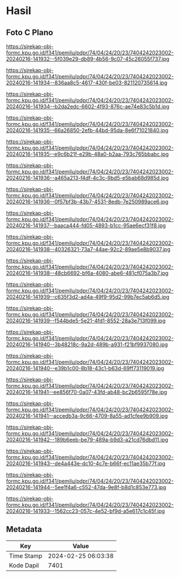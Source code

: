 # Hasil

## Foto C Plano

https://sirekap-obj-formc.kpu.go.id/f341/pemilu/pdpr/74/04/24/20/23/7404242023002-20240216-141932--5f039e29-db89-4b56-9c07-45c26055f737.jpg

https://sirekap-obj-formc.kpu.go.id/f341/pemilu/pdpr/74/04/24/20/23/7404242023002-20240216-141934--836aa8c5-4617-430f-be03-821120735614.jpg

https://sirekap-obj-formc.kpu.go.id/f341/pemilu/pdpr/74/04/24/20/23/7404242023002-20240216-141934--b2da2edc-6602-4f93-876c-ae74e83c5b1d.jpg

https://sirekap-obj-formc.kpu.go.id/f341/pemilu/pdpr/74/04/24/20/23/7404242023002-20240216-141935--66a26850-2efb-44bd-95da-8e6f71021840.jpg

https://sirekap-obj-formc.kpu.go.id/f341/pemilu/pdpr/74/04/24/20/23/7404242023002-20240216-141935--e9c6b21f-e29b-48a0-b2aa-793c765bbabc.jpg

https://sirekap-obj-formc.kpu.go.id/f341/pemilu/pdpr/74/04/24/20/23/7404242023002-20240216-141936--a465a213-f4df-4c3c-9bd5-e5bab68d985d.jpg

https://sirekap-obj-formc.kpu.go.id/f341/pemilu/pdpr/74/04/24/20/23/7404242023002-20240216-141936--0f57bf3b-43b7-4531-8edb-7e250989ace6.jpg

https://sirekap-obj-formc.kpu.go.id/f341/pemilu/pdpr/74/04/24/20/23/7404242023002-20240216-141937--baaca444-fd05-4893-b1cc-95ae6ecf31f8.jpg

https://sirekap-obj-formc.kpu.go.id/f341/pemilu/pdpr/74/04/24/20/23/7404242023002-20240216-141938--40326321-73a7-44ae-92c2-89ae5e8b9037.jpg

https://sirekap-obj-formc.kpu.go.id/f341/pemilu/pdpr/74/04/24/20/23/7404242023002-20240216-141938--48cb6692-bf6a-4080-abe6-481cf075a3b7.jpg

https://sirekap-obj-formc.kpu.go.id/f341/pemilu/pdpr/74/04/24/20/23/7404242023002-20240216-141939--c635f3d2-ad4a-49f9-95d2-99b7ec5ab6d5.jpg

https://sirekap-obj-formc.kpu.go.id/f341/pemilu/pdpr/74/04/24/20/23/7404242023002-20240216-141939--f544bde5-5e21-4fd1-8552-28a3e713f099.jpg

https://sirekap-obj-formc.kpu.go.id/f341/pemilu/pdpr/74/04/24/20/23/7404242023002-20240216-141940--3b48218c-9a2d-489b-a931-f21bf9937080.jpg

https://sirekap-obj-formc.kpu.go.id/f341/pemilu/pdpr/74/04/24/20/23/7404242023002-20240216-141940--e39b1c00-8b18-43c1-b63d-69ff73119019.jpg

https://sirekap-obj-formc.kpu.go.id/f341/pemilu/pdpr/74/04/24/20/23/7404242023002-20240216-141941--ee856f70-0a07-43fd-ab48-bc2b6595f78e.jpg

https://sirekap-obj-formc.kpu.go.id/f341/pemilu/pdpr/74/04/24/20/23/7404242023002-20240216-141941--accedb3a-9c66-4709-8a55-ad1cfee9b909.jpg

https://sirekap-obj-formc.kpu.go.id/f341/pemilu/pdpr/74/04/24/20/23/7404242023002-20240216-141942--189b6eeb-be79-489a-b9d3-a21cd76dbd11.jpg

https://sirekap-obj-formc.kpu.go.id/f341/pemilu/pdpr/74/04/24/20/23/7404242023002-20240216-141943--de4a443e-dc10-4c7e-b66f-ec11ae35b77f.jpg

https://sirekap-obj-formc.kpu.go.id/f341/pemilu/pdpr/74/04/24/20/23/7404242023002-20240216-141944--5ee1f4a6-c552-47da-9e8f-b8d1c853e773.jpg

https://sirekap-obj-formc.kpu.go.id/f341/pemilu/pdpr/74/04/24/20/23/7404242023002-20240216-141933--1562cc23-057c-4e52-bf9d-a5e617c1c45f.jpg


## Metadata

| Key        | Value               |
| ---------- | ------------------- |
| Time Stamp | 2024-02-25 06:03:38 |
| Kode Dapil | 7401                |



